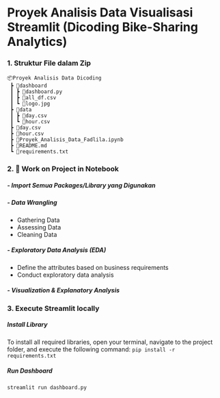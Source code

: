 # Proyek Analisis Data Visualisasi Streamlit (Dicoding Bike-Sharing Analytics)

### 1. Struktur File dalam Zip
```
📦Proyek Analisis Data Dicoding
 ┣ 📂dashboard
 ┃ ┣ 📜dashboard.py
 ┃ ┣ 📜all_df.csv
 ┃ ┗ 📜logo.jpg
 ┣ 📂data
 ┃ ┣ 📜day.csv
 ┃ ┗ 📜hour.csv
 ┣ 📜day.csv
 ┣ 📜hour.csv
 ┣ 📜Proyek_Analisis_Data_Fadlila.ipynb
 ┣ 📜README.md
 ┗ 📜requirements.txt
```

 ### 2. 📄 Work on Project in Notebook
   ##### - Import Semua Packages/Library yang Digunakan
   ##### - Data Wrangling
   - Gathering Data
   - Assessing Data
   - Cleaning Data
   ##### - Exploratory Data Analysis (EDA)
   - Define the attributes based on business requirements
   - Conduct exploratory data analysis
   ##### - Visualization & Explanatory Analysis

 ### 3. Execute Streamlit locally
 ##### Install Library
 To install all required libraries, open your terminal, navigate to the project folder, and execute the following command:
 `pip install -r requirements.txt`

 ##### Run Dashboard
 `streamlit run dashboard.py`
